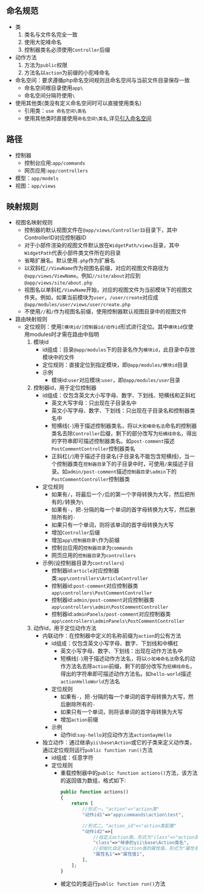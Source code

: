## 命名规范
* 类
    1. 类名与文件名完全一致
    1. 使用大驼峰命名
    1. 控制器类名必须使用`Controller`后缀
* 动作方法
    1. 方法为`public`权限 
    1. 方法名以`action`为前缀的小驼峰命名
* 命名空间：要求遵循php命名空间规则且命名空间与当前文件目录保存一致
    * 命名空间根目录使用`app\`
    * 命名空间分隔符使用`\`
* 使用其他类(类没有定义命名空间时可以直接使用类名)
    * 引用类：`use 命名空间\类名`
    * 使用其他类时直接使用`命名空间\类名`,详见[引入命名空间](../../php/命名空间)

## 路径
* 控制器
    * 控制台应用:`app/commands`
    * 网页应用:`app/controllers`
* 模型：`app/models`
* 视图：`app/views`

## 映射规则
* 视图名映射规则 
    * 控制器的默认视图文件在`@app/views/ControllerID`目录下，其中ControllerID对应控制器ID
    * 对于小部件渲染的视图文件默认放在`WidgetPath/views`目录，其中`WidgetPath`代表小部件类文件所在的目录
    * 省略扩展名。默认使用`.php`作为扩展名
    * 以双斜杠`//ViewName`作为视图名前缀，对应的视图文件路径为`@app/views/ViewName`。例如`//site/about`对应到`@app/views/site/about.php`
    * 视图名以单斜杠`/ViewName`开始，对应的视图文件为当前模块下的视图文件夹。例如，如果当前模块为`user`，`/user/create`对应成`@app/modules/user/views/user/create.php`
    * 不使用`//`和`/`作为视图名前缀，使用控制器默认视图目录中的视图文件
* 路由映射规则
    * 定位规则：使用`[模块id/]控制器id/动作id`形式进行定位。其中`模块id`仅使用modules时才需在路由中指明
        1. 模块id
            * id组成：目录`@app/modules`下的目录名作为`模块id`，此目录中存放模块中的文件
            * 定位规则：直接定位到指定模块，即`@app/modules/模块id`目录 
            * 示例
                * 模块id:`user`对应模块:`user`，即`@app/modules/user`目录 
        1. 控制器id，用于定位控制器
            * id组成：仅包含英文大小写字母、数字、下划线、短横线和正斜杠
                * 英文大写字母：只出现在子目录名中
                * 英文小写字母、数字、下划线：只出现在子目录名和控制器类名中
                * 短横线(`-`)用于描述控制器类名，将以`大驼峰命名法`命名的控制器类名去除`Controller`后缀，剩下的部分改写为`短横线命名`，得出的字符串即可描述控制器类名。如`post-comment`描述`PostCommentController`控制器类名
                * 正斜杠(`/`)用于描述子目录名(子目录名不能包含短横线)，当一个控制器类在`控制器目录`下的子目录中时，可使用`/`来描述子目录。如`admin/post-comment`描述`控制器目录\admin`下的`PostCommentController`控制器类 
            * 定位规则
                * 如果有`/`，将最后一个`/`后的第一个字母转换为大写，然后把所有的`/`转换为`\`
                * 如果有`-`，把`-`分隔的每一个单词的首字母转换为大写，然后删除所有的`-`
                * 如果只有一个单词，则将该单词的首字母转换为大写
                * 增加`Controller`后缀
                * 增加`app\控制器目录\`作为前缀
                * 控制台应用的`控制器目录`为`commands`
                * 网页应用的`控制器目录`为`controllers`
            * 示例(设控制器目录为`controllers`)
                * 控制器id:`article`对应控制器类:`app\controllers\ArticleController`
                * 控制器id:`post-comment`对应控制器类`app\controllers\PostCommentController`
                * 控制器id:`admin/post-comment`对应控制器类`app\controllers\admin\PostCommentController`
                * 控制器id:`adminPanels/post-comment`对应控制器类`app\controllers\adminPanels\PostCommentController`
        1. 动作id，用于定位动作方法
            * 内联动作：在控制器中定义的名称前缀为`action`的公有方法
                * id组成：仅包含英文小写字母、数字、下划线和中横杠
                    * 英文小写字母、数字、下划线：出现在动作方法名中
                    * 短横线(`-`)用于描述动作方法名，将以`小驼峰命名法`命名的动作方法名去除`action`前缀，剩下的部分改写为`短横线命名`，得出的字符串即可描述动作方法名。如`hello-world`描述`actionHelloWorld`方法名
                * 定位规则
                    * 如果有`-`，把`-`分隔的每一个单词的首字母转换为大写，然后删除所有的`-`
                    * 如果只有一个单词，则将该单词的首字母转换为大写
                    * 增加`action`前缀
                * 示例
                    * 动作id:`say-hello`对应动作方法`actionSayHello`
            * 独立动作：通过继承`yii\base\Action`或它的子类来定义动作类，通过定位规则运行`public function run()`方法
                * id组成：任意字符
                * 定位规则
                    * 重载控制器中的`public function actions()`方法，该方法的返回值为数组，格式如下:
                        ```php
                        public function actions()
                        {
                            return [
                                //形式一。"action"=>"action类"
                                "动作id1"=>"app\commands\action\test",

                                //形式二。"action_id"=>"action类配置"
                                "动作id2"=>[
                                    //自定义action类。形式为"class"=>"action类"
                                    "class"=>"继承的yii\base\Action类名",    
                                    //初始化自定义action类的属性值。形式为"属性名"=>"属性值"
                                    "属性名1"=>"属性值1",      
                                ],    
                            ];
                        }
                        ``` 
                    * 被定位的类运行`public function run()`方法